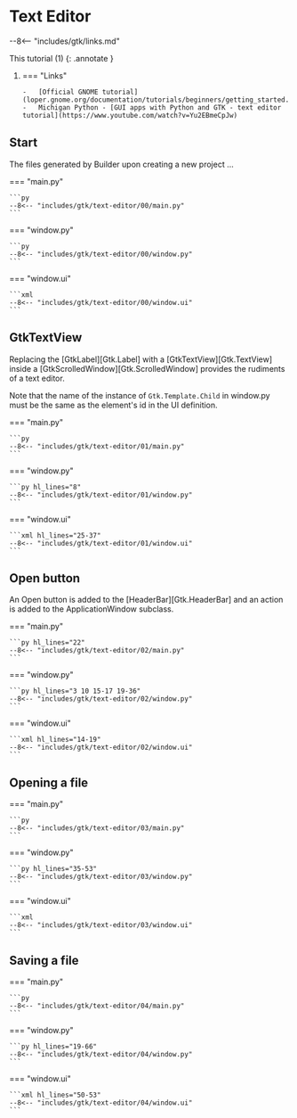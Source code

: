 # Text Editor

--8<-- "includes/gtk/links.md"

This tutorial (1)
{: .annotate }

1.  === "Links"

        -   [Official GNOME tutorial](loper.gnome.org/documentation/tutorials/beginners/getting_started.html)
        -   Michigan Python - [GUI apps with Python and GTK - text editor tutorial](https://www.youtube.com/watch?v=Yu2EBmeCpJw)

## Start

The files generated by Builder upon creating a new project ...

=== "main.py"

    ```py
    --8<-- "includes/gtk/text-editor/00/main.py"
    ```

=== "window.py"

    ```py
    --8<-- "includes/gtk/text-editor/00/window.py"
    ```

=== "window.ui"

    ```xml
    --8<-- "includes/gtk/text-editor/00/window.ui"
    ```

## GtkTextView

Replacing the [GtkLabel][Gtk.Label] with a [GtkTextView][Gtk.TextView] inside a [GtkScrolledWindow][Gtk.ScrolledWindow] provides the rudiments of a text editor.

Note that the name of the instance of `Gtk.Template.Child` in window.py must be the same as the element's id in the UI definition.

=== "main.py"

    ```py
    --8<-- "includes/gtk/text-editor/01/main.py"
    ```

=== "window.py"

    ```py hl_lines="8"
    --8<-- "includes/gtk/text-editor/01/window.py"
    ```

=== "window.ui"

    ```xml hl_lines="25-37"
    --8<-- "includes/gtk/text-editor/01/window.ui"
    ```

## Open button

An Open button is added to the [HeaderBar][Gtk.HeaderBar] and an action is added to the ApplicationWindow subclass.


=== "main.py"

    ```py hl_lines="22"
    --8<-- "includes/gtk/text-editor/02/main.py"
    ```

=== "window.py"

    ```py hl_lines="3 10 15-17 19-36"
    --8<-- "includes/gtk/text-editor/02/window.py"
    ```

=== "window.ui"

    ```xml hl_lines="14-19"
    --8<-- "includes/gtk/text-editor/02/window.ui"
    ```

## Opening a file

=== "main.py"

    ```py
    --8<-- "includes/gtk/text-editor/03/main.py"
    ```

=== "window.py"

    ```py hl_lines="35-53"
    --8<-- "includes/gtk/text-editor/03/window.py"
    ```

=== "window.ui"

    ```xml
    --8<-- "includes/gtk/text-editor/03/window.ui"
    ```

## Saving a file

=== "main.py"

    ```py
    --8<-- "includes/gtk/text-editor/04/main.py"
    ```

=== "window.py"

    ```py hl_lines="19-66"
    --8<-- "includes/gtk/text-editor/04/window.py"
    ```

=== "window.ui"

    ```xml hl_lines="50-53"
    --8<-- "includes/gtk/text-editor/04/window.ui"
    ```
